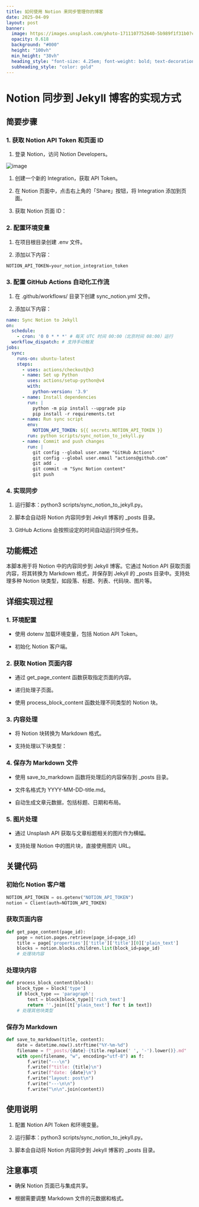 ```yaml
---
title: 如何使用 Notion 来同步管理你的博客
date: 2025-04-09
layout: post
banner:
  image: https://images.unsplash.com/photo-1711107752640-5b989f1f31b0?crop=entropy&cs=tinysrgb&fit=max&fm=jpg&ixid=M3w2OTIwMzJ8MHwxfHJhbmRvbXx8fHx8fHx8fDE3NDQyMDg0ODB8&ixlib=rb-4.0.3&q=80&w=1080
  opacity: 0.618
  background: "#000"
  height: "100vh"
  min_height: "38vh"
  heading_style: "font-size: 4.25em; font-weight: bold; text-decoration: underline"
  subheading_style: "color: gold"
---
```


# Notion 同步到 Jekyll 博客的实现方式

## 简要步骤

### 1. 获取 Notion API Token 和页面 ID

1. 登录 Notion，访问 Notion Developers。

![image](https://prod-files-secure.s3.us-west-2.amazonaws.com/a7a0cc5a-89b9-4cda-8686-1fba0ca52f40/d19c1afe-dea5-4312-9333-786b0ba83054/image.png?X-Amz-Algorithm=AWS4-HMAC-SHA256&X-Amz-Content-Sha256=UNSIGNED-PAYLOAD&X-Amz-Credential=ASIAZI2LB4663LXIVLVI%2F20250409%2Fus-west-2%2Fs3%2Faws4_request&X-Amz-Date=20250409T142120Z&X-Amz-Expires=3600&X-Amz-Security-Token=IQoJb3JpZ2luX2VjEBYaCXVzLXdlc3QtMiJHMEUCIG0RvMF5hI50fJt27jBS1mGwPbjkYv0ABC9Km8EruqvoAiEAscOPIZpwuFsXYezuU5IvMG1VbvBsDKVquaYWwFMReuIqiAQIj%2F%2F%2F%2F%2F%2F%2F%2F%2F%2F%2FARAAGgw2Mzc0MjMxODM4MDUiDHFXVFQjgyg5AGZo%2BCrcA%2FW9Bq%2Baxehk0LL9T%2FTMHkDBnIeSEPAhApLtgActPiP%2B80kBrmP3ZfmL4gEXHV4rzqH9pG3C9Etsl22fYCSHFMgFcnM%2BBOjxztgpmuT0lbUMCsfs1ERTZNzL476IhiUFbcllOGTHBDk6xnIFAup6y886goAT9n3XCmqFt96whiZNR684s4%2FutWgtEzWVFju5PYWjDdMFaK6jIznX2zB9llaMmGoPDaDk5Gp0HeYAkG0%2F24xHYR2SFL%2FLsVnmGYqbNWrZt0qf%2Bdh9nJwiD3EJJOn6KnuxIZve7rnI6gLw30MdsHUL8VWk9b8s8QregL5ctAQ3Hf0z1%2FvSZYZB6s03CuAEEs7KqwAUk19TEAbC97Dhuo58J7zkToKh3Ya0quZ7ypobkc7qAV3ed%2BGKO7VC1AaJfdqEPHyPFj%2B7yYbgVbrj%2FVUgaCiCFig%2BDyXj3qBZgM0k9FtGZU2DQbqVKXwujDm4AyXqq6PIqhrpNsa%2BSXWo3%2FI%2BWW%2B8zB6SXdZ3C%2FE0GE%2BinA1CRloUJNkefK%2BjkZbQCRTgnCZ2C6d3AdGoGBj%2Bl%2Fflf7yJrx0n9UfW8FT8VOpm%2F9B7Z3Z5x%2BjaBaB0hQMWjlkwZd%2FywbK8V5X4i%2BnBbTASQkoJp24HyXFoMLP%2B2b8GOqUBjWQFMLGfi0NnAWgwZG9%2FE0n5%2BH%2Frr9%2BpcPTjVViWRXpxilWIkyC9hDyAmtUaAlegN7QzE4dXLJF4S6nqTG1nWXaec%2FI7Gt1EpyxjNheIZAZzczilL1SL0z1Fk08jeRFDxj5oYBAUzLz3lPhkGBSBOCekJyY6wIaK%2FitE1WaOw%2FlHenDNy8YYj7gPJ8Rsd4JGNAmuJcsV9neMIRPm45F%2FPWv%2Bqnzx&X-Amz-Signature=0ca80765bbdc58ac0acf75b1f32e6d3a1a1293bfb98f0896c14d755eba25ea5b&X-Amz-SignedHeaders=host&x-id=GetObject)

1. 创建一个新的 Integration，获取 API Token。

1. 在 Notion 页面中，点击右上角的「Share」按钮，将 Integration 添加到页面。

1. 获取 Notion 页面 ID：


### 2. 配置环境变量

1. 在项目根目录创建 .env 文件。

1. 添加以下内容：

```javascript
NOTION_API_TOKEN=your_notion_integration_token
```

### 3. 配置 GitHub Actions 自动化工作流

1. 在 .github/workflows/ 目录下创建 sync_notion.yml 文件。

1. 添加以下内容：

```yaml
name: Sync Notion to Jekyll
on:
  schedule:
    - cron: '0 0 * * *' # 每天 UTC 时间 00:00（北京时间 08:00）运行
  workflow_dispatch: # 支持手动触发
jobs:
  sync:
    runs-on: ubuntu-latest
    steps:
      - uses: actions/checkout@v3
      - name: Set up Python
        uses: actions/setup-python@v4
        with:
          python-version: '3.9'
      - name: Install dependencies
        run: |
          python -m pip install --upgrade pip
          pip install -r requirements.txt
      - name: Run sync script
        env:
          NOTION_API_TOKEN: ${{ secrets.NOTION_API_TOKEN }}
        run: python scripts/sync_notion_to_jekyll.py
      - name: Commit and push changes
        run: |
          git config --global user.name "GitHub Actions"
          git config --global user.email "actions@github.com"
          git add .
          git commit -m "Sync Notion content"
          git push
```

### 4. 实现同步

1. 运行脚本：python3 scripts/sync_notion_to_jekyll.py。

1. 脚本会自动将 Notion 内容同步到 Jekyll 博客的 _posts 目录。

1. GitHub Actions 会按照设定的时间自动运行同步任务。

## 功能概述

本脚本用于将 Notion 中的内容同步到 Jekyll 博客。它通过 Notion API 获取页面内容，将其转换为 Markdown 格式，并保存到 Jekyll 的 _posts 目录中。支持处理多种 Notion 块类型，如段落、标题、列表、代码块、图片等。

## 详细实现过程

### 1. 环境配置

- 使用 dotenv 加载环境变量，包括 Notion API Token。

- 初始化 Notion 客户端。

### 2. 获取 Notion 页面内容

- 通过 get_page_content 函数获取指定页面的内容。

- 递归处理子页面。

- 使用 process_block_content 函数处理不同类型的 Notion 块。

### 3. 内容处理

- 将 Notion 块转换为 Markdown 格式。

- 支持处理以下块类型：


### 4. 保存为 Markdown 文件

- 使用 save_to_markdown 函数将处理后的内容保存到 _posts 目录。

- 文件名格式为 YYYY-MM-DD-title.md。

- 自动生成文章元数据，包括标题、日期和布局。

### 5. 图片处理

- 通过 Unsplash API 获取与文章标题相关的图片作为横幅。

- 支持处理 Notion 中的图片块，直接使用图片 URL。

## 关键代码

### 初始化 Notion 客户端

```python
NOTION_API_TOKEN = os.getenv("NOTION_API_TOKEN")
notion = Client(auth=NOTION_API_TOKEN)
```

### 获取页面内容

```python
def get_page_content(page_id):
    page = notion.pages.retrieve(page_id=page_id)
    title = page['properties']['title']['title'][0]['plain_text']
    blocks = notion.blocks.children.list(block_id=page_id)
    # 处理块内容
```

### 处理块内容

```python
def process_block_content(block):
    block_type = block['type']
    if block_type == 'paragraph':
        text = block[block_type]['rich_text']
        return ''.join([t['plain_text'] for t in text])
    # 处理其他块类型
```

### 保存为 Markdown

```python
def save_to_markdown(title, content):
    date = datetime.now().strftime("%Y-%m-%d")
    filename = f"_posts/{date}-{title.replace(' ', '-').lower()}.md"
    with open(filename, "w", encoding="utf-8") as f:
        f.write("---\n")
        f.write(f"title: {title}\n")
        f.write(f"date: {date}\n")
        f.write("layout: post\n")
        f.write("---\n\n")
        f.write("\n\n".join(content))
```

## 使用说明

1. 配置 Notion API Token 和环境变量。

1. 运行脚本：python3 scripts/sync_notion_to_jekyll.py。

1. 脚本会自动将 Notion 内容同步到 Jekyll 博客的 _posts 目录。

## 注意事项

- 确保 Notion 页面已与集成共享。

- 根据需要调整 Markdown 文件的元数据和格式。